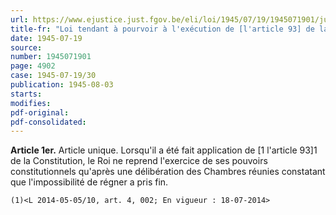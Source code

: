 ```yaml
---
url: https://www.ejustice.just.fgov.be/eli/loi/1945/07/19/1945071901/justel
title-fr: "Loi tendant à pourvoir à l'exécution de [l'article 93] de la Constitution. <Intitulé modifié par L 2014-05-05/10, art. 4, 002; En vigueur : 18-07-2014>(NOTE : Consultation des versions antérieures à partir du 08-07-2014 et mise à jour au 08-07-2014)"
date: 1945-07-19
source:
number: 1945071901
page: 4902
case: 1945-07-19/30
publication: 1945-08-03
starts:
modifies:
pdf-original:
pdf-consolidated:
---
```


**Article 1er.** Article unique. Lorsqu'il a été fait application de [1 l'article 93]1 de la Constitution, le Roi ne reprend l'exercice de ses pouvoirs constitutionnels qu'après une délibération des Chambres réunies constatant que l'impossibilité de régner a pris fin.

`(1)<L 2014-05-05/10, art. 4, 002; En vigueur : 18-07-2014>`



